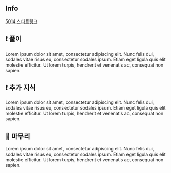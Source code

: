 ## Info
<a href="https://www.acmicpc.net/problem/5014" rel="nofollow">5014 스타트링크</a>

## ❗ 풀이

Lorem ipsum dolor sit amet, consectetur adipiscing elit. Nunc felis dui, sodales vitae risus eu, consectetur sodales ipsum. Etiam eget ligula quis elit molestie efficitur. Ut lorem turpis, hendrerit et venenatis ac, consequat non sapien.

## ❗ 추가 지식

Lorem ipsum dolor sit amet, consectetur adipiscing elit. Nunc felis dui, sodales vitae risus eu, consectetur sodales ipsum. Etiam eget ligula quis elit molestie efficitur. Ut lorem turpis, hendrerit et venenatis ac, consequat non sapien.

## 🙂 마무리

Lorem ipsum dolor sit amet, consectetur adipiscing elit. Nunc felis dui, sodales vitae risus eu, consectetur sodales ipsum. Etiam eget ligula quis elit molestie efficitur. Ut lorem turpis, hendrerit et venenatis ac, consequat non sapien.
